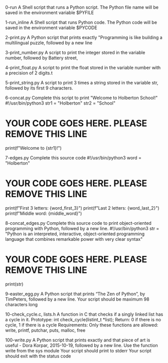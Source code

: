 0-run
A Shell script that runs a Python script.
The Python file name will be saved in the environment variable $PYFILE

1-run_inline
A Shell script that runs Python code.
The Python code will be saved in the environment variable $PYCODE

2-print.py
A Python script that prints exactly "Programming is like building a multilingual puzzle, followed by a new line

3-print_number.py
A script to print the integer stored in the variable number, followed by Battery street,

4-print_float.py
A script to print the float stored in the variable number with a precision of 2 digits.t

5-print_string.py
A script to print 3 times a string stored in the variable str, followed by its first 9 characters.

6-concat.py
Complete this script to print "Welcome to Holberton School!"
#!/usr/bin/python3
str1 = "Holberton"
str2 = "School"
# YOUR CODE GOES HERE. PLEASE REMOVE THIS LINE
print(f"Welcome to {str1}!")

7-edges.py
Complete this source code
#!/usr/bin/python3
word = "Holberton"
# YOUR CODE GOES HERE. PLEASE REMOVE THIS LINE
print(f"First 3 letters: {word_first_3}")
print(f"Last 2 letters: {word_last_2}")
print(f"Middle word: {middle_word}")

8-concat_edges.py
Complete this source code to print object-oriented programming with Python, followed by a new line.
#!/usr/bin/python3
str = "Python is an interpreted, interactive, object-oriented programming\
 language that combines remarkable power with very clear syntax"
# YOUR CODE GOES HERE. PLEASE REMOVE THIS LINE
print(str)

9-easter_egg.py
A  Python script that prints “The Zen of Python”, by TimPeters, followed by a new line.
Your script should be maximum 98 characters long

10-check_cycle.c, lists.h
A function in C that checks if a singly linked list has a cycle in it.
Prototype: int check_cycle(listint_t *list);
Return: 0 if there is no cycle, 1 if there is a cycle
Requirements:
Only these functions are allowed: write, printf, putchar, puts, malloc, free

100-write.py
A Python script that prints exactly and that piece of art is useful - Dora Korpar, 2015-10-19, followed by a new line.
Use the function write from the sys module
Your script should print to stderr
Your script should exit with the status code 













